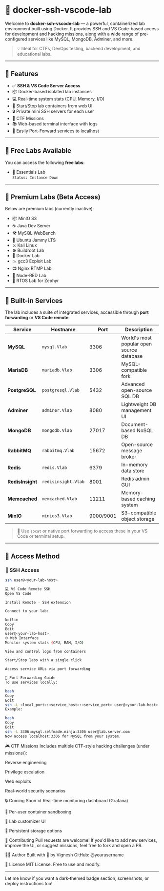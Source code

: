 # 🔐 docker-ssh-vscode-lab

Welcome to **docker-ssh-vscode-lab** — a powerful, containerized lab environment built using Docker. It provides SSH and VS Code-based access for development and hacking missions, along with a wide range of pre-configured services like MySQL, MongoDB, Adminer, and more.

> 💡 Ideal for CTFs, DevOps testing, backend development, and educational labs.

---

## 🚀 Features

- ✅ **SSH & VS Code Server Access**
- 📦 Docker-based isolated lab instances
- 💻 Real-time system stats (CPU, Memory, I/O)
- 🔁 Start/Stop lab containers from web UI
- 🔒 Private mini SSH servers for each user
- 🧩 CTF Missions
- 📚 Web-based terminal interface with logs
- 🎯 Easily Port-Forward services to localhost

---

## 🧪 Free Labs Available

You can access the following **free labs**:

- 🧰 Essentials Lab  
  `Status: Instance Down`

---

## 💎 Premium Labs (Beta Access)

Below are premium labs (currently inactive):

- 📦 MinIO S3  
- ☕ Java Dev Server  
- 🛠 MySQL WebBench  
- 🐧 Ubuntu Jammy LTS  
- ⚔ Kali Linux  
- ⚙ Buildroot Lab  
- 🐳 Docker Lab  
- 📉 gcc3 Exploit Lab  
- 📺 Nginx RTMP Lab  
- 🔄 Node-RED Lab  
- 📡 RTOS Lab for Zephyr  

---

## 🧩 Built-in Services

The lab includes a suite of integrated services, accessible through **port forwarding** or **VS Code remote**:

| Service | Hostname | Port | Description |
|--------|----------|------|-------------|
| **MySQL** | `mysql.Vlab` | 3306 | World's most popular open source database |
| **MariaDB** | `mariadb.Vlab` | 3306 | MySQL-compatible fork |
| **PostgreSQL** | `postgresql.Vlab` | 5432 | Advanced open-source SQL DB |
| **Adminer** | `adminer.Vlab` | 8080 | Lightweight DB management UI |
| **MongoDB** | `mongodb.Vlab` | 27017 | Document-based NoSQL DB |
| **RabbitMQ** | `rabbitmq.Vlab` | 15672 | Open-source message broker |
| **Redis** | `redis.Vlab` | 6379 | In-memory data store |
| **RedisInsight** | `redisinsight.Vlab` | 8001 | Redis admin GUI |
| **Memcached** | `memcached.Vlab` | 11211 | Memory-based caching system |
| **MinIO** | `minios3.Vlab` | 9000/9001 | S3-compatible object storage |

> 🔧 Use `socat` or native port forwarding to access these in your VS Code or terminal setup.

---

## 🧠 Access Method

### 🔐 SSH Access
```bash
ssh user@<your-lab-host>

💻 VS Code Remote SSH
Open VS Code

Install Remote - SSH extension

Connect to your lab:

kotlin
Copy
Edit
user@<your-lab-host>
🌐 Web Interface
Monitor system stats (CPU, RAM, I/O)

View and control logs from containers

Start/Stop labs with a single click

Access service URLs via port forwarding

📡 Port Forwarding Guide
To use services locally:

bash
Copy
Edit
ssh -L <local_port>:<service_host>:<service_port> user@<your-lab-host>
Example:

bash
Copy
Edit
ssh -L 3306:mysql.selfmade.ninja:3306 user@lab.server.com
Now access localhost:3306 for MySQL from your system.

```

🎮 CTF Missions
Includes multiple CTF-style hacking challenges (under missions/):

Reverse engineering

Privilege escalation

Web exploits

Real-world security scenarios

🔒 Coming Soon
📊 Real-time monitoring dashboard (Grafana)

🔐 Per-user container sandboxing

🧰 Lab customizer UI

📜 Persistent storage options


🤝 Contributing
Pull requests are welcome! If you'd like to add new services, improve the UI, or suggest missions, feel free to fork and open a PR.

🧑‍💻 Author
Built with 💙 by Vignesh
GitHub: @yourusername

📜 License
MIT License. Free to use and modify.


---

Let me know if you want a dark-themed badge section, screenshots, or deploy instructions too!
